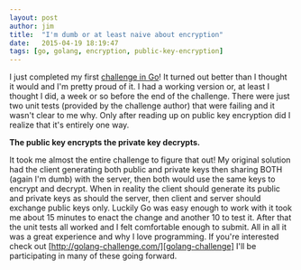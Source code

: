 ```yaml
---
layout: post
author: jim
title:  "I'm dumb or at least naive about encryption"
date:   2015-04-19 18:19:47
tags: [go, golang, encryption, public-key-encryption]
---
```


I just completed my first [challenge in Go][challenge]! It turned out better than I thought it would and I'm pretty proud of it. I had a working version or, at least I thought I did, a week or so before the end of the challenge. There were just two unit tests (provided by the challenge author) that were failing and it wasn't clear to me why. Only after reading up on public key encryption did I realize that it's entirely one way. 

**The public key encrypts the private key decrypts.** 

It took me almost the entire challenge to figure that out! My original solution had the client generating both public and private keys then sharing BOTH (again I'm dumb) with the server, then both would use the same keys to encrypt and decrypt. When in reality the client should generate its public and private keys as should the server, then client and server should exchange public keys only. Luckily Go was easy enough to work with it took me about 15 minutes to enact the change and another 10 to test it. After that the unit tests all worked and I felt comfortable enough to submit. All in all it was a great experience and why I love programming. If you're interested check out [http://golang-challenge.com/][golang-challenge] I'll be participating in many of these going forward.

[challenge]: http://golang-challenge.com/go-challenge2/
[golang-challenge]: http://golang-challenge.com/
